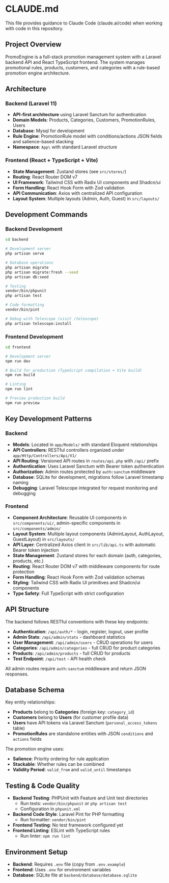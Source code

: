 # CLAUDE.md

This file provides guidance to Claude Code (claude.ai/code) when working with code in this repository.

## Project Overview

PromoEngine is a full-stack promotion management system with a Laravel backend API and React TypeScript frontend. The system manages promotional rules, products, customers, and categories with a rule-based promotion engine architecture.

## Architecture

### Backend (Laravel 11)
- **API-first architecture** using Laravel Sanctum for authentication
- **Domain Models**: Products, Categories, Customers, PromotionRules, Users
- **Database**: Mysql for development
- **Rule Engine**: PromotionRule model with conditions/actions JSON fields and salience-based stacking
- **Namespace**: `App\` with standard Laravel structure

### Frontend (React + TypeScript + Vite)
- **State Management**: Zustand stores (see `src/stores/`)
- **Routing**: React Router DOM v7
- **UI Framework**: Tailwind CSS with Radix UI components and Shadcn/ui
- **Form Handling**: React Hook Form with Zod validation
- **API Communication**: Axios with centralized API configuration
- **Layout System**: Multiple layouts (Admin, Auth, Guest) in `src/layouts/`

## Development Commands

### Backend Development
```bash
cd backend

# Development server
php artisan serve

# Database operations
php artisan migrate
php artisan migrate:fresh --seed
php artisan db:seed

# Testing
vendor/bin/phpunit
php artisan test

# Code formatting
vendor/bin/pint

# Debug with Telescope (visit /telescope)
php artisan telescope:install
```

### Frontend Development
```bash
cd frontend

# Development server
npm run dev

# Build for production (TypeScript compilation + Vite build)
npm run build

# Linting
npm run lint

# Preview production build
npm run preview
```

## Key Development Patterns

### Backend
- **Models**: Located in `app/Models/` with standard Eloquent relationships
- **API Controllers**: RESTful controllers organized under `app/Http/Controllers/Api/V1/`
- **API Routing**: Versioned API routes in `routes/api.php` with `/api/` prefix
- **Authentication**: Uses Laravel Sanctum with Bearer token authentication
- **Authorization**: Admin routes protected by `auth:sanctum` middleware
- **Database**: SQLite for development, migrations follow Laravel timestamp naming
- **Debugging**: Laravel Telescope integrated for request monitoring and debugging

### Frontend
- **Component Architecture**: Reusable UI components in `src/components/ui/`, admin-specific components in `src/components/admin/`
- **Layout System**: Multiple layout components (AdminLayout, AuthLayout, GuestLayout) in `src/layouts/`
- **API Layer**: Centralized Axios client in `src/lib/api.ts` with automatic Bearer token injection
- **State Management**: Zustand stores for each domain (auth, categories, products, etc.)
- **Routing**: React Router DOM v7 with middleware components for route protection
- **Form Handling**: React Hook Form with Zod validation schemas
- **Styling**: Tailwind CSS with Radix UI primitives and Shadcn/ui components
- **Type Safety**: Full TypeScript with strict configuration

## API Structure

The backend follows RESTful conventions with these key endpoints:
- **Authentication**: `/api/auth/*` - login, register, logout, user profile
- **Admin Stats**: `/api/admin/stats` - dashboard statistics
- **User Management**: `/api/admin/users` - CRUD operations for users
- **Categories**: `/api/admin/categories` - full CRUD for product categories
- **Products**: `/api/admin/products` - full CRUD for products
- **Test Endpoint**: `/api/test` - API health check

All admin routes require `auth:sanctum` middleware and return JSON responses.

## Database Schema

Key entity relationships:
- **Products** belong to **Categories** (foreign key: `category_id`)
- **Customers** belong to **Users** (for customer profile data)
- **Users** have API tokens via Laravel Sanctum (`personal_access_tokens` table)
- **PromotionRules** are standalone entities with JSON `conditions` and `actions` fields

The promotion engine uses:
- **Salience**: Priority ordering for rule application
- **Stackable**: Whether rules can be combined
- **Validity Period**: `valid_from` and `valid_until` timestamps

## Testing & Code Quality

- **Backend Testing**: PHPUnit with Feature and Unit test directories
  - Run tests: `vendor/bin/phpunit` or `php artisan test`
  - Configuration in `phpunit.xml`
- **Backend Code Style**: Laravel Pint for PHP formatting
  - Run formatter: `vendor/bin/pint`
- **Frontend Testing**: No test framework configured yet
- **Frontend Linting**: ESLint with TypeScript rules
  - Run linter: `npm run lint`

## Environment Setup

- **Backend**: Requires `.env` file (copy from `.env.example`)
- **Frontend**: Uses `.env` for environment variables
- **Database**: SQLite file at `backend/database/database.sqlite`